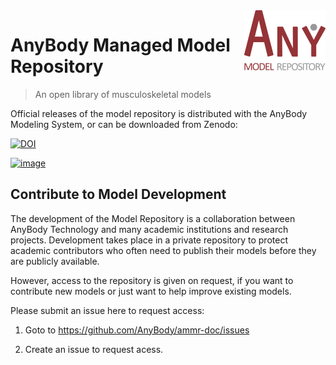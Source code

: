 <img src="logo.png" align="right" />

# AnyBody Managed Model Repository 
> An open library of musculoskeletal models

Official releases of the model repository is distributed with the AnyBody Modeling System, or can be downloaded from Zenodo: 

[![DOI](https://zenodo.org/badge/DOI/10.5281/zenodo.1251306.svg)](https://doi.org/10.5281/zenodo.1251306)

[![image](https://user-images.githubusercontent.com/1038978/79636339-334d0b80-8177-11ea-8e6f-e2e317f9b796.png)](https://github.com/AnyBody/ammr-doc/issues/new?assignees=melund&labels=request-ammr-access&template=request-development-access.md&title=%5BRequest+AMMR+Access%5D)

Contribute to Model Development
-------------------------------

The development of the Model Repository is a collaboration between AnyBody Technology
and many academic institutions and research projects. Development takes place in a private repository to protect academic contributors who often need to publish their models before they are publicly available.

However, access to the repository is given on request, if you want to contribute new models or 
just want to help improve existing models.

Please submit an issue here to request access:

1. Goto to https://github.com/AnyBody/ammr-doc/issues

2. Create an issue to request acess. 

